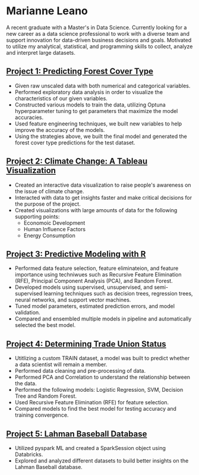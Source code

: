 # Marianne Leano
A recent graduate with a Master's in Data Science. Currently looking for a new career as a data science professional to work with a diverse team and support innovation for data-driven business decisions and goals. Motivated to utilize my analytical, statistical, and programming skills to collect, analyze and interpret large datasets.

## [Project 1: Predicting Forest Cover Type](https://github.com/marileano/Forest-Cover-Type)
* Given raw unscaled data with both numerical and categorical variables.
* Performed exploratory data analysis in order to visualize the characteristics of our given variables.
* Constructed various models to train the data, utilizing Optuna hyperparameter tuning to get parameters that maximize the model accuracies.
* Used feature engineering techniques, we built new variables to help improve the accuracy of the models.
* Using the strategies above, we built the final model and generated the forest cover type predictions for the test dataset.

## [Project 2: Climate Change: A Tableau Visualization](https://github.com/marileano/Climate-Change-Tableau-Visualization)
* Created an interactive data visualization to raise people's awareness on the issue of climate change.
* Interacted with data to get insights faster and make critical decisions for the purpose of the project.
* Created visualizations with large amounts of data for the following supporting points:
  * Economoic Development
  * Human Influence Factors
  * Energy Consumption

## [Project 3: Predictive Modeling with R](https://github.com/marileano/Predictive-Modeling-with-R)
* Performed data feature selection, feature eliminateion, and feature importance using techniwues such as Recursive Feature Elimination (RFE), Principal Component Analysis (PCA), and Random Forest.
* Developed models using supervised, unsupervised, and semi-supervised learning techniques such as decision trees, regression trees, neural networks, and support vector machines.
* Tuned model parameters, estimated prediction errors, and model validation.
* Compared and ensembled multiple models in pipeline and automatically selected the best model.

## [Project 4: Determining Trade Union Status](https://github.com/marileano/Determining-Trade-Union-Status)
* Utitlizing a custom TRAIN dataset, a model was built to predict whether a data scientist will remain a member.
* Performed data cleaning and pre-processing of data.
* Performed PCA and Correlation to understand the relationship between the data.
* Performed the following models: Logistic Regression, SVM, Decision Tree and Random Forest.
* Used Recursive Feature Elimination (RFE) for feature selection.
* Compared models to find the best model for testing accuracy and training convergence.

## [Project 5: Lahman Baseball Database](https://github.com/marileano/Lahman-Baseball-Database)
* Utilized pyspark ML and created a SparkSession object using Databricks.
* Explored and analyzed different datasets to build better insights on the Lahman Baseball database.
